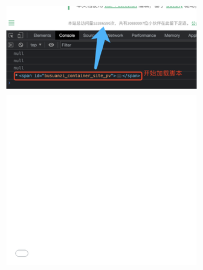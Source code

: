 <!--
 * @Author: ShawnPhang
 * @Date: 2022-12-14 23:50:38
 * @Description: 演示用
 * @LastEditors: ShawnPhang
 * @LastEditTime: 2022-12-15 00:08:47
 * @site: book.palxp.com
-->

![](../images/2023-5-31-1685524472361.png)

<iframe  height=450  width=100% src="/www/lqb.html" frameborder=0 allowfullscreen />
